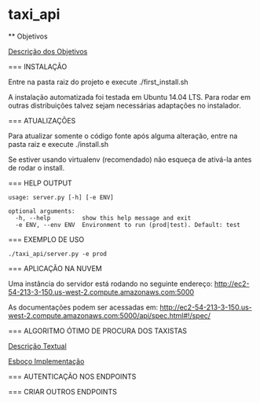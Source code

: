 taxi_api
============

** Objetivos

[Descrição dos Objetivos](docs/goals.pdf)


=== INSTALAÇÃO

Entre na pasta raiz do projeto e execute ./first_install.sh

A instalação automatizada foi testada em Ubuntu 14.04 LTS. Para rodar em outras distribuições talvez sejam necessárias adaptações no instalador.

=== ATUALIZAÇÕES

Para atualizar somente o código fonte após alguma alteração, entre na pasta raiz e execute ./install.sh

Se estiver usando virtualenv (recomendado) não esqueça de ativá-la antes de rodar o install.


=== HELP OUTPUT

```
usage: server.py [-h] [-e ENV]

optional arguments:
  -h, --help         show this help message and exit
  -e ENV, --env ENV  Environment to run (prod|test). Default: test
```


=== EXEMPLO DE USO

```
./taxi_api/server.py -e prod
```

=== APLICAÇÃO NA NUVEM

Uma instância do servidor está rodando no seguinte endereço: http://ec2-54-213-3-150.us-west-2.compute.amazonaws.com:5000

As documentações podem ser acessadas em: http://ec2-54-213-3-150.us-west-2.compute.amazonaws.com:5000/api/spec.html#!/spec/


=== ALGORITMO ÓTIMO DE PROCURA DOS TAXISTAS

[Descrição Textual](docs/driver_search_algo.pdf)

[Esboço Implementação](taxi_api/helpers/driver_finder.py)

=== AUTENTICAÇÃO NOS ENDPOINTS




=== CRIAR OUTROS ENDPOINTS

